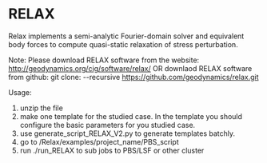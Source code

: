 # RELAX
Relax implements a semi-analytic Fourier-domain solver and equivalent body forces to compute quasi-static relaxation of stress perturbation.

Note: Please download RELAX software from the website:
http://geodynamics.org/cig/software/relax/
OR downlaod RELAX software from github:
git clone: --recursive https://github.com/geodynamics/relax.git

Usage:
1. unzip the file
2. make one template for the studied case. In the template you should configure the basic parameters for you studied case.
3. use generate_script_RELAX_V2.py to generate templates batchly.
4. go to /Relax/examples/project_name/PBS_script
5. run ./run_RELAX to sub jobs to PBS/LSF or other cluster  

